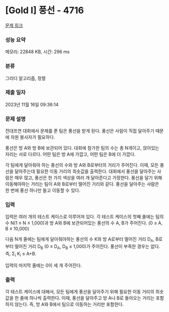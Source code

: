 # [Gold I] 풍선 - 4716 

[문제 링크](https://www.acmicpc.net/problem/4716) 

### 성능 요약

메모리: 22848 KB, 시간: 296 ms

### 분류

그리디 알고리즘, 정렬

### 제출 일자

2023년 11월 16일 09:36:14

### 문제 설명

<p>전대프연 대회에서 문제를 푼 팀은 풍선을 받게 된다. 풍선은 사람이 직접 달아주기 때문에 자원 봉사자가 필요하다.</p>

<p>풍선은 방 A와 방 B에 보관되어 있다. 대회에 참가한 팀의 수는 총 N개이고, 앉아있는 자리는 서로 다르다. 어떤 팀은 방 A에 가깝고, 어떤 팀은 B에 더 가깝다. </p>

<p>각 팀에게 달아줘야 하는 풍선의 수와 방 A와 B로부터의 거리가 주어진다. 이때, 모든 풍선을 달아주는데 필요한 이동 거리의 최솟값을 출력한다. 대회에서 풍선을 달아주는 사람은 매우 많고, 풍선은 한 가지 색상을 여러 개 달아준다고 가정한다. 풍선을 달기 위해 이동해야하는 거리는 팀이 A와 B로부터 떨어진 거리와 같다. 풍선을 달아주는 사람은 한 번에 풍선 하나만 들고 이동할 수 있다.</p>

### 입력 

 <p>입력은 여러 개의 테스트 케이스로 이루어져 있다. 각 테스트 케이스의 첫째 줄에는 팀의 수 N(1 ≤ N ≤ 1,000)과 방 A와 B에 보관되어있는 풍선의 수 A, B가 주어진다. (0 ≤ A, B ≤ 10,000) </p>

<p>다음 N개 줄에는 팀에게 달아줘야하는 풍선의 수 K와 방 A로부터 떨어진 거리 D<sub>A</sub>, B로부터 떨어진 거리 D<sub>B</sub> (0 ≤ D<sub>A</sub>, D<sub>B</sub> ≤ 1,000)가 주어진다. 풍선이 부족한 경우는 없다. 즉, Σ<sub>i</sub> K<sub>i</sub> ≤ A+B.</p>

<p>입력의 마지막 줄에는 0이 세 개 주어진다.</p>

### 출력 

 <p>각 테스트 케이스에 대해서, 모든 팀에게 풍선을 달아주기 위해 필요한 이동 거리의 최솟값을 한 줄에 하나씩 출력한다. 이때, 풍선을 달아주고 방 A나 B로 돌아오는 거리는 포함하지 않는다. 즉, 방 A와 B에서 팀으로 이동하는 거리만 포함한다.</p>

